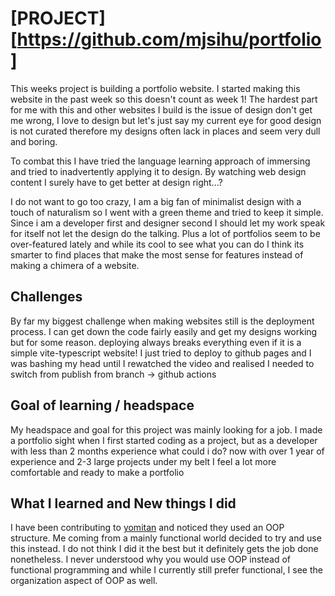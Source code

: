 # [PROJECT][https://github.com/mjsihu/portfolio]
This weeks project is building a portfolio website. I started making this website in the past week so this doesn't count as week 1!
The hardest part for me with this and other websites I build is the issue of design don't get me wrong, I love to design but let's just say my 
current eye for good design is not curated therefore my designs often lack in places and seem very dull and boring. 

To combat this I have tried the language learning approach of immersing and tried to inadvertently applying it to design. By watching web design content I surely have to get better at design right...?

I do not want to go too crazy, I am a big fan of minimalist design with a touch of naturalism so I went with a green theme and tried to keep it simple. Since i am a developer first and designer second I should let my work speak for itself not let the design do the talking. 
Plus a lot of portfolios seem to be over-featured lately and while its cool to see what you can do I think its smarter to find places 
that make the most sense for features instead of making a chimera of a website.

## Challenges
By far my biggest challenge when making websites still is the deployment process. I can get down the code fairly easily and get my designs working but for some reason. deploying always breaks everything even if it is a simple vite-typescript website! I just tried to deploy to github pages and I was bashing my head until I rewatched the video and realised I needed to switch from publish from branch -> github actions

## Goal of learning / headspace
My headspace and goal for this project was mainly looking for a job. I made a portfolio sight when I first started coding as a project, but as a developer with less than 2 months experience what could i do? now with over 1 year of experience and 2-3 large projects under my belt I feel a lot more comfortable and ready to make a portfolio


## What I learned and New things I did
I have been contributing to [yomitan](https://github.com/yomidevs/yomitan) and noticed they used an OOP structure. Me coming from a mainly functional world decided to try and use this instead. I do not think I did it the best but it definitely gets the job done nonetheless. I never understood why you would use OOP instead of functional programming and while I currently still prefer functional, I see the organization aspect of OOP as well. 
